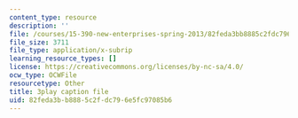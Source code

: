 ```yaml
---
content_type: resource
description: ''
file: /courses/15-390-new-enterprises-spring-2013/82feda3bb8885c2fdc796e5fc97085b6_2KpOZ9N2QOQ.srt
file_size: 3711
file_type: application/x-subrip
learning_resource_types: []
license: https://creativecommons.org/licenses/by-nc-sa/4.0/
ocw_type: OCWFile
resourcetype: Other
title: 3play caption file
uid: 82feda3b-b888-5c2f-dc79-6e5fc97085b6
---
```

